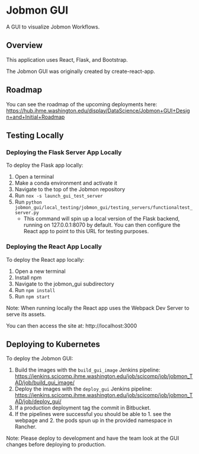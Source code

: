# Jobmon GUI
A GUI to visualize Jobmon Workflows.

## Overview
This application uses React, Flask, and Bootstrap.

The Jobmon GUI was originally created by create-react-app.

## Roadmap
You can see the roadmap of the upcoming deployments here: https://hub.ihme.washington.edu/display/DataScience/Jobmon+GUI+Design+and+Initial+Roadmap

## Testing Locally

### Deploying the Flask Server App Locally
To deploy the Flask app locally:

1. Open a terminal
2. Make a conda environment and activate it
3. Navigate to the top of the Jobmon repository
4. Run `nox -s launch_gui_test_server`
5. Run `python jobmon_gui/local_testing/jobmon_gui/testing_servers/functionaltest_server.py`
    - This command will spin up a local version of the Flask backend, running on 127.0.0.1:8070 by default. You can then configure the React app to point to this URL for testing purposes.

### Deploying the React App Locally
To deploy the React app locally:

1. Open a new terminal
2. Install npm
3. Navigate to the jobmon_gui subdirectory
4. Run `npm install`
5. Run `npm start`

Note: When running locally the React app uses the Webpack Dev Server to serve its assets.

You can then access the site at: http://localhost:3000

## Deploying to Kubernetes
To deploy the Jobmon GUI:

1. Build the images with the `build_gui_image` Jenkins pipeline: https://jenkins.scicomp.ihme.washington.edu/job/scicomp/job/jobmon_TAD/job/build_gui_image/
2. Deploy the images with the `deploy_gui` Jenkins pipeline: https://jenkins.scicomp.ihme.washington.edu/job/scicomp/job/jobmon_TAD/job/deploy_gui/
3. If a production deployment tag the commit in Bitbucket.
4. If the pipelines were successful you should be able to 1. see the webpage and 2. the pods spun up in the provided namespace in Rancher.

Note: Please deploy to development and have the team look at the GUI changes before deploying to production.